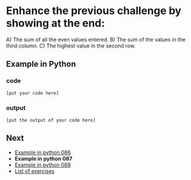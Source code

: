 # Enhance the previous challenge by showing at the end: 
A) The sum of all the even values entered.
B) The sum of the values in the third column.
C) The highest value in the second row.

## Example in Python

### code

``` python
[put your code here]
```

### output

```
[put the output of your code here]
```

## Next

- [Example in python 086](../../086/python)
- **Example in python 087**
- [Example in python 088](../../088/python)
- [List of exercises](../..)
